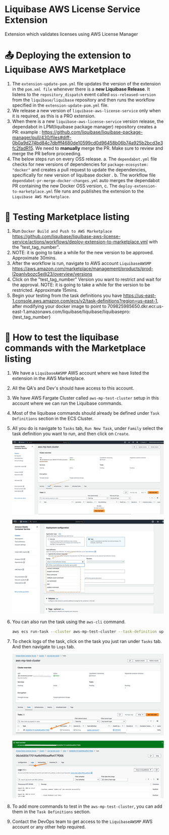 # Liquibase AWS License Service Extension

Extension which validates licenses using AWS License Manager

# :outbox_tray: Deploying the extension to Liquibase AWS Marketplace

1. The `extension-update-pom.yml` file updates the version of the extension in the `pom.xml file` whenever there is a **new Liquibase Release**. It listens to the `repository_dispatch` event called `oss-released-version` from the `liquibase/liquibase` repository and then runs the workflow specified in the `extension-update-pom.yml` file.
2. We release a new version of `liquibase-aws-license-service` only when it is required, as this is a PRO extension.
3. When there is a new `liquibase-aws-license-service` version release, the dependabot in LPM(liquibase package manager) repository creates a PR: example : https://github.com/liquibase/liquibase-package-manager/pull/430/files#diff-0b0a9d274bd84c7dbfff4680de10599cd0d96458b06b74a925b2bcd3e3fc2fadR15. We need to **manually** merge the PR. Make sure to review and merge the PR before proceeding.
4. The below steps run on every OSS release.
   a. The `dependabot.yml` file checks for new versions of dependencies for `package-ecosystem: "docker"` and creates a pull request to update the dependencies, specifically for new version of liquibase docker .
   b. The workflow file `dependabot-pr-merge-docker-changes.yml` auto merges the dependabot PR containing the new Docker OSS version, 
   c. The `deploy-extension-to-marketplace.yml` file runs and publishes the extension to the `Liquibase AWS Marketplace`.

# :crystal_ball: Testing Marketplace listing

1. Run `Docker Build and Push to AWS Marketplace` https://github.com/liquibase/liquibase-aws-license-service/actions/workflows/deploy-extension-to-marketplace.yml with the "test_tag_number".
2. NOTE: it is going to take a while for the new version to be approved. Approximate 30mins.
3. After the workflow is run, navigate to AWS account `LiquibaseAWSMP` https://aws.amazon.com/marketplace/management/products/prod-l2panlvbozc5e@23/overview/versions
4. Click on the "test_tag_number" Version you want to restrict and wait for the approval. NOTE: it is going to take a while for the version to be restricted. Approximate 15mins.
5. Begin your testing from the task definitions you have https://us-east-1.console.aws.amazon.com/ecs/v2/task-definitions?region=us-east-1, after modifying your docker image to point to 709825985650.dkr.ecr.us-east-1.amazonaws.com/liquibase/liquibase/liquibasepro:{test_tag_number}

# :hammer: How to test the liquibase commands with the Marketplace listing

1. We have a `LiquibaseAWSMP` AWS account where we have listed the extension in the AWS Marketplace.
2. All the QA's and Dev's should have access to this account.
3. We have AWS Fargate Cluster called `aws-mp-test-cluster` setup in this account where we can run the Liquibase commands.
4. Most of the liquibase commands should already be defined under `Task Definitions` section in the ECS Cluster.
5. All you do is navigate to `Tasks` tab, `Run New Task`, under `Family` select the task definition you want to run, and then click on `Create`.

   ![](./docs/image/task_tab.png)

   ![](./docs/image/run_task.png)

6. You can also run the task using the `aws-cli` command.
   ```bash
   aws ecs run-task --cluster aws-mp-test-cluster --task-definition update-liquibase
   ```
7. To check logs of the task, click on the task you just ran under `Tasks` tab. And then navigate to `Logs` tab.

   ![](./docs/image/running_task.png)

   ![](./docs/image/logs_tab.png)

8. To add more commands to test in the `aws-mp-test-cluster`, you can add them in the `Task Definitions` section.
9. Contact the DevOps team to get access to the `LiquibaseAWSMP` AWS account or any other help required.

